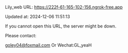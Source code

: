 Lily_web URL: https://222f-61-165-102-156.ngrok-free.app

Updated at: 2024-12-06 11:51:13

If you cannot open this URL, the server might be down.

Please contact: 

goley04@foxmail.com Or Wechat:GL_yeaH